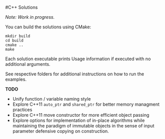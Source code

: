 #C++ Solutions

*Note: Work in progress.*

You can build the solutions using CMake:

```
mkdir build
cd build
cmake ..
make
```

Each solution executable prints Usage information if executed with no additional arguments.

See respective folders for additional instructions on how to run the examples.


**TODO**

- Unify function / variable naming style
- Explore C++11 `auto_ptr` and `shared_ptr` for better memory managment practices
- Explore C++11 move constructor for more efficient object passing
- Explore options for implementation of in-place algorithms while maintaining the paradigm of immutable objects in the sense of input parameter defensive copying on construction.
